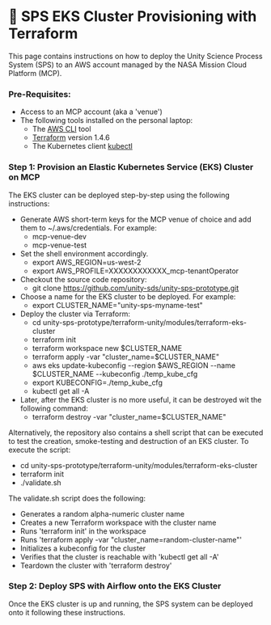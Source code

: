 # 🧱 SPS EKS Cluster Provisioning with Terraform

This page contains instructions on how to deploy the Unity Science Process System (SPS) to an AWS account managed by the NASA Mission Cloud Platform (MCP).

### Pre-Requisites:

* Access to an MCP account (aka a 'venue')
* The following tools installed on the personal laptop:
  * The [AWS CLI](https://aws.amazon.com/cli/) tool
  * [Terraform](https://www.terraform.io/) version 1.4.6
  * The Kubernetes client [kubectl](https://kubernetes.io/docs/reference/kubectl/)

### Step 1: Provision an Elastic Kubernetes Service (EKS) Cluster on MCP

The EKS cluster can be deployed step-by-step using the following instructions:

* Generate AWS short-term keys for the MCP venue of choice and add them to \~/.aws/credentials. For example:
  * mcp-venue-dev
  * mcp-venue-test
* Set the shell environment accordingly.
  * export AWS\_REGION=us-west-2
  * export AWS\_PROFILE=XXXXXXXXXXXX\_mcp-tenantOperator
* Checkout the source code repository:
  * git clone https://github.com/unity-sds/unity-sps-prototype.git
* Choose a name for the EKS cluster to be deployed. For example:
  * export CLUSTER\_NAME="unity-sps-myname-test"
* Deploy the cluster via Terraform:
  * cd unity-sps-prototype/terraform-unity/modules/terraform-eks-cluster
  * terraform init
  * terraform workspace new $CLUSTER\_NAME
  * terraform apply -var "cluster\_name=$CLUSTER\_NAME"
  * aws eks update-kubeconfig --region $AWS\_REGION --name $CLUSTER\_NAME --kubeconfig ./temp\_kube\_cfg
  * export KUBECONFIG=./temp\_kube\_cfg
  * kubectl get all -A
* Later, after the EKS cluster is no more useful, it can be destroyed wit the following command:
  * terraform destroy -var "cluster\_name=$CLUSTER\_NAME"

Alternatively, the repository also contains a shell script that can be executed to test the creation, smoke-testing and destruction of an EKS cluster. To execute the script:

* cd unity-sps-prototype/terraform-unity/modules/terraform-eks-cluster
* terraform init
* ./validate.sh

The validate.sh script does the following:

* Generates a random alpha-numeric cluster name
* Creates a new Terraform workspace with the cluster name
* Runs 'terraform init' in the workspace
* Runs 'terraform apply -var "cluster\_name=random-cluster-name"'
* Initializes a kubeconfig for the cluster
* Verifies that the cluster is reachable with 'kubectl get all -A'
* Teardown the cluster with 'terraform destroy'

### Step 2: Deploy SPS with Airflow onto the EKS Cluster

Once the EKS cluster is up and running, the SPS system can be deployed onto it following these instructions.
